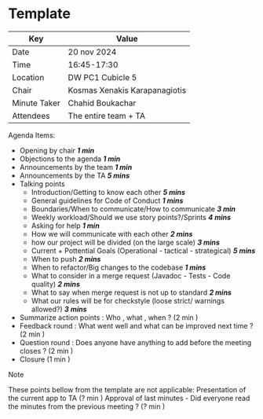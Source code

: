 # Template
|  Key | Value |
| --- | --- |
| Date  | 20 nov 2024 |
| Time  | 16:45-17:30 |
| Location  | DW PC1 Cubicle 5 |
| Chair | Kosmas Xenakis Karapanagiotis |
| Minute Taker | Chahid Boukachar |
| Attendees  | The entire team + TA|

Agenda Items:

 - Opening by chair ***1 min***
 - Objections to the agenda ***1 min***
 - Announcements by the team ***1 min***
 - Announcements by the TA ***5 mins***
- Talking points
     - Introduction/Getting to know each other ***5 mins*** 
     - General guidelines for Code of Conduct ***1 mins*** 
     - Boundaries/When to communicate/How to communicate ***3 min*** 
     - Weekly workload/Should we use story points?/Sprints ***4 mins***
     - Asking for help ***1 min***
     - How we will communicate with each other ***2 mins***  
     - how our project will be divided (on the large scale) ***3 mins*** 
     - Current + Pottential Goals (Operational - tactical - strategical) ***5 mins*** 
     - When to push ***2 mins*** 
     - When to refactor/Big changes to the codebase ***1 mins*** 
     - What to consider in a merge request (Javadoc - Tests - Code quality) ***2 mins*** 
     - What to say when merge request is not up to standard ***2 mins*** 
     - What our rules will be for checkstyle (loose strict/ warnings allowed?) ***3 mins*** 
 - Summarize action points : Who , what , when ? (2 min )
 - Feedback round : What went well and what can be improved next time ? (2 min )
 - Question round : Does anyone have anything to add before the meeting closes ? (2 min )
 - Closure (1 min )

 > [!NOTE]
 > These points bellow from the template are not applicable: 
 > Presentation of the current app to TA (? min )
 > Approval of last minutes - Did everyone read the minutes from the previous meeting ? (? min ) 
